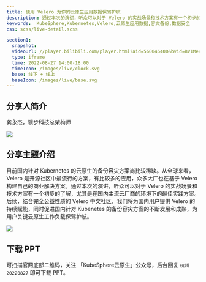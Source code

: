 ```yaml
---
title: 使用 Velero 为你的云原生应用数据保驾护航
description: 通过本次的演讲，听众可以对于 Velero 的实战场景和技术方案有一个初步的了解，尤其是在国内主流云厂商的环境下的最佳实践方案。
keywords:  KubeSphere,Kubernetes,Velero,云原生应用数据,容灾备份,数据安全
css: scss/live-detail.scss

section1:
  snapshot: 
  videoUrl: //player.bilibili.com/player.html?aid=560046400&bvid=BV1Me4y1Y7fe&cid=817813395&page=1&high_quality=1
  type: iframe
  time: 2022-08-27 14:00-18:00
  timeIcon: /images/live/clock.svg
  base: 线下 + 线上
  baseIcon: /images/live/base.svg
---
```


## 分享人简介

龚永杰，骥步科技总架构师

![](https://pek3b.qingstor.com/kubesphere-community/images/hangzhou0827-gongyongjie.jpg)

## 分享主题介绍

目前国内针对 Kubernetes 的云原生的备份容灾方案尚比较稀缺。从全球来看，Velero 是开源社区中最流行的方案，有比较多的应用，众多大厂也在基于 Velero 构建自己的商业解决方案。通过本次的演讲，听众可以对于 Velero 的实战场景和技术方案有一个初步的了解，尤其是在国内主流云厂商的环境下的最佳实践方案。后续，结合完全公益性质的 Velero 中文社区，我们将为国内用户提供 Velero 的持续赋能，同时促进国内针对 Kubenetes 的备份容灾方案的不断发展和成熟，为用户关键云原生工作负载保驾护航。

![](https://pek3b.qingstor.com/kubesphere-community/images/gongyongjie-20220827-p.png)

## 下载 PPT

可扫描官网底部二维码，关注 「KubeSphere云原生」公众号，后台回复 `杭州20220827` 即可下载 PPT。
